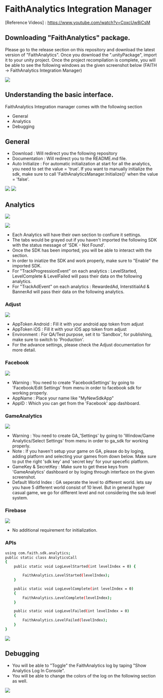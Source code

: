 # FaithAnalytics Integration Manager
[Reference Videos] : <https://www.youtube.com/watch?v=CoxcUw8iCsM>




## Downloading "FaithAnalytics" package.

Please go to the release section on this repository and download the latest version of "FaithAnalytics". Once you download the ".unityPackage", import it to your unity project. Once the project recompilation is complete, you will be able to see the following windows as the given screenshot below (FAITH -> FaithAnalytics Integration Manager)

![](https://github.com/tashfiq103/com.faith.sdk.analytics/blob/main/_GitHubResources/ss0_menu.png)




## Understanding the basic interface.

FaithAnalytics Integration manager comes with the following section

- General
- Analytics
- Debugging




## General
- Download : Will redirect you the following repository
- Documentation : Will redirect you to the README.md file.
- Auto Initialize : For automatic initialization at start for all the analytics, you need to set the value = 'true'. If you want to manually initialize the sdk, make sure to call 'FaithAnalyticsManager.Initialize()' when the value = 'false'.

![](https://github.com/tashfiq103/com.faith.sdk.analytics/blob/main/_GitHubResources/ss1_general_auto.png)
![](https://github.com/tashfiq103/com.faith.sdk.analytics/blob/main/_GitHubResources/ss2_general_manual.png)



## Analytics

![](https://github.com/tashfiq103/com.faith.sdk.analytics/blob/main/_GitHubResources/ss3_analytics_overview.png)

![](https://github.com/tashfiq103/com.faith.sdk.analytics/blob/main/_GitHubResources/ss4_analytics_enable_disable.png)

- Each Analytics will have their own section to confiure it settings.
- The tabs would be grayed out if you haven't imported the following SDK with the status message of 'SDK - Not Found'.
- Once the SDK has been imported, you will be able to interact with the section.
- In order to iniatize the SDK and work properly, make sure to "Enable" the imported SDK.
- For "TrackProgressionEvent" on each analytics : LevelStarted, LevelComplete & LevelFailed will pass their data on the following analytics.
- For "TrackAdEvent" on each analytics : RewardedAd, InterstitialAd & BannerAd will pass their data on the following analytics.

### Adjust

![](https://github.com/tashfiq103/com.faith.sdk.analytics/blob/main/_GitHubResources/ss5_analytics_adjust.png)

- AppToken Android : Fill it with your android app token from adjust
- AppToken iOS : Fill it with your iOS app token from adjust
- Environment : For QA/Test purpose, set it to 'Sandbox', for publishing, make sure to switch to 'Production'.
- For the advance settings, please check the Adjust documentation for more detail.

### Facebook

![](https://github.com/tashfiq103/com.faith.sdk.analytics/blob/main/_GitHubResources/ss8_analytics_facebook.png)

- Warning : You need to create 'FacebookSettings' by going to 'Facebook/Edit Settings' from menu in order to facebook sdk for working properly.
- AppName : Place your name like "MyNewSdkApp"
- AppID : Which you can get from the 'Facebook' app dashboard.

### GameAnalytics

![](https://github.com/tashfiq103/com.faith.sdk.analytics/blob/main/_GitHubResources/ss7_analytics_game_analytics.png)

- Warning : You need to create GA_'Settings' by going to 'Window/Game Analytics/Select Settings' from menu in order to ga_sdk for working properly.
- Note : If you haven't setup your game on GA, please do by loging, adding platform and selecting your games from down below. Make sure to put the right 'sdk key' and 'secret key' for your specefic platform.
- GameKey & SecretKey : Make sure to get these keys from 'GameAnalytics' dashboard or by loging through interface on the given screenshot.
- Default World Index : GA seperate the level to different world. lets say you have 5 different world consist of 10 level. But in general hyper casual game, we go for different level and not considering the sub level system.

### Firebase

![](https://github.com/tashfiq103/com.faith.sdk.analytics/blob/main/_GitHubResources/ss6_analytics_firebase.png)

- No additional requirement for initialization.

### APIs
```sh
using com.faith.sdk.analytics;
public static class AnalyticsCall
{
    public static void LogLevelStarted(int levelIndex = 0) {

        FaithAnalytics.LevelStarted(levelIndex);
    }

    public static void LogLevelComplete(int levelIndex = 0)
    {
        FaithAnalytics.LevelComplete(levelIndex);
    }

    public static void LogLevelFailed(int levelIndex = 0)
    {
        FaithAnalytics.LevelFailed(levelIndex);
    }
}
```

![](https://github.com/tashfiq103/com.faith.sdk.analytics/blob/main/_GitHubResources/ss4_analytics_enable_disable.png)




## Debugging

- You will be able to "Toggle" the FaithAnalytics log by taping "Show Analytics Log In Console".
- You will be able to change the colors of the log on the following section as well.

![](https://github.com/tashfiq103/com.faith.sdk.analytics/blob/main/_GitHubResources/ss9_debugging.png)

